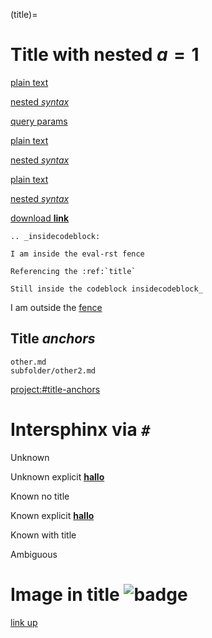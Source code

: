 (title)=

# Title with **nested** $a=1$

[](https://example.com)

[plain text](https://example.com)

[nested *syntax*](https://example.com)

[query params](https://example.com?foo=bar&a=1)

[](title)

[plain text](title)

[nested *syntax*](title)

[](index.md)

[plain text](index.md)

[nested *syntax*](index.md)

[download **link**](file_link.txt)

[](subfolder/file_link2.txt)

```{eval-rst}
.. _insidecodeblock:

I am inside the eval-rst fence

Referencing the :ref:`title`

Still inside the codeblock insidecodeblock_
```

I am outside the [fence](insidecodeblock)

## Title *anchors*

```{toctree}
other.md
subfolder/other2.md
```

[](#title-anchors)

<project:#title-anchors>

[](./other.md#title-anchors)

[](other.md#title-anchors)

[](subfolder/other2.md#title-anchors)


# Intersphinx via `#`

Unknown [](#unknown)

Unknown explicit [**hallo**](#unknown)

Known no title [](#paragraph-target)

Known explicit [**hallo**](#paragraph-target)

Known with title [](#title-target)

Ambiguous [](#duplicate)

# Image in title ![badge](https://shields.io/or/something.svg)

[link up](#image-in-title-)
